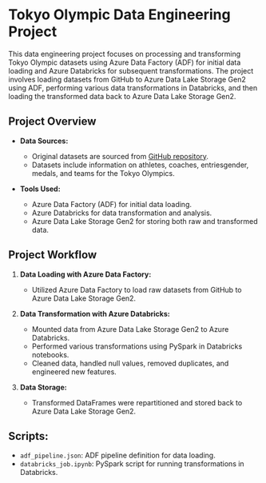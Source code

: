 # Tokyo Olympic Data Engineering Project

This data engineering project focuses on processing and transforming Tokyo Olympic datasets using Azure Data Factory (ADF) for initial data loading and Azure Databricks for subsequent transformations. The project involves loading datasets from GitHub to Azure Data Lake Storage Gen2 using ADF, performing various data transformations in Databricks, and then loading the transformed data back to Azure Data Lake Storage Gen2.

## Project Overview

- **Data Sources:**
  - Original datasets are sourced from [GitHub repository](https://github.com/thapaSujit/Data-Engineering-Project-in-Azure---Olympic-Data/tree/main/Datasets).
  - Datasets include information on athletes, coaches, entriesgender, medals, and teams for the Tokyo Olympics.

- **Tools Used:**
  - Azure Data Factory (ADF) for initial data loading.
  - Azure Databricks for data transformation and analysis.
  - Azure Data Lake Storage Gen2 for storing both raw and transformed data.

## Project Workflow

1. **Data Loading with Azure Data Factory:**
   - Utilized Azure Data Factory to load raw datasets from GitHub to Azure Data Lake Storage Gen2.

2. **Data Transformation with Azure Databricks:**
   - Mounted data from Azure Data Lake Storage Gen2 to Azure Databricks.
   - Performed various transformations using PySpark in Databricks notebooks.
   - Cleaned data, handled null values, removed duplicates, and engineered new features.

3. **Data Storage:**
   - Transformed DataFrames were repartitioned and stored back to Azure Data Lake Storage Gen2.

## Scripts:
  - `adf_pipeline.json`: ADF pipeline definition for data loading.
  - `databricks_job.ipynb`: PySpark script for running transformations in Databricks.

